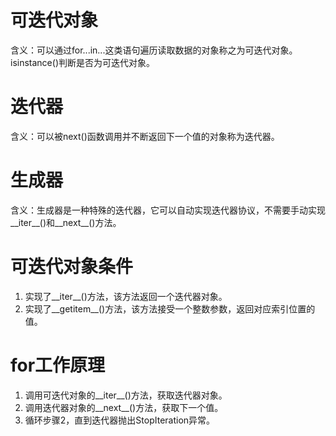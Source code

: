 # 可迭代对象
含义：可以通过for...in...这类语句遍历读取数据的对象称之为可迭代对象。
isinstance()判断是否为可迭代对象。

# 迭代器
含义：可以被next()函数调用并不断返回下一个值的对象称为迭代器。

# 生成器
含义：生成器是一种特殊的迭代器，它可以自动实现迭代器协议，不需要手动实现__iter__()和__next__()方法。

# 可迭代对象条件
1. 实现了__iter__()方法，该方法返回一个迭代器对象。
2. 实现了__getitem__()方法，该方法接受一个整数参数，返回对应索引位置的值。

# for工作原理
1. 调用可迭代对象的__iter__()方法，获取迭代器对象。
2. 调用迭代器对象的__next__()方法，获取下一个值。
3. 循环步骤2，直到迭代器抛出StopIteration异常。

